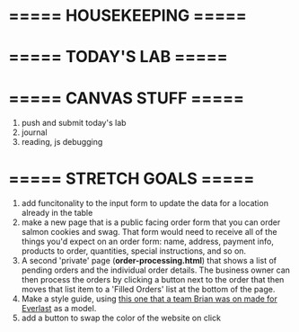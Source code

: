 # ===== HOUSEKEEPING =====
 
# ===== TODAY'S LAB =====

# ===== CANVAS STUFF =====
1. push and submit today's lab
2. journal
3. reading, js debugging  

# ===== STRETCH GOALS =====
1. add funcitonality to the input form to update the data for a location already in the table
2. make a new page that is a public facing order form that you can order salmon cookies and swag. That form would need to receive all of the things you'd expect on an order form: name, address, payment info, products to order, quantities, special instructions, and so on.
3. A second 'private' page (**order-processing.html**) that shows a list of pending orders and the individual order details. The business owner can then process the orders by clicking a button next to the order that then moves that list item to a 'Filled Orders' list at the bottom of the page.
4. Make a style guide, using [this one that a team Brian was on made for Everlast](http://everlast.com/style-guide) as a model.
5. add a button to swap the color of the website on click
